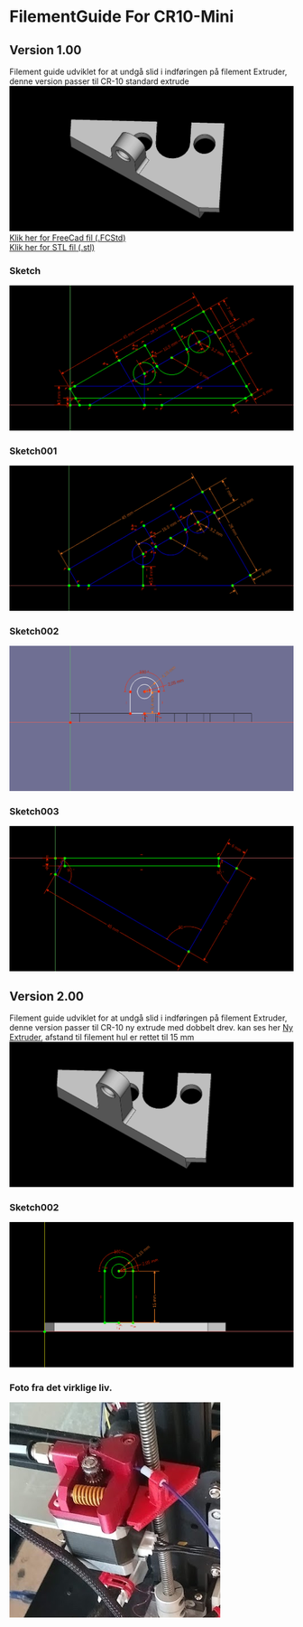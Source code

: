 # FilementGuide For CR10-Mini
## Version 1.00
Filement guide udviklet for at undgå slid i indføringen på filement Extruder, denne version passer til CR-10 standard extrude
![](/FreeCad/FilementGuide-CR10-Mini/FilementGuide_0100.png)  
[Klik her for FreeCad fil (.FCStd)](/FreeCad/FilementGuide-CR10-Mini/FilementGuide_0100.FCStd)   
[Klik her for STL fil (.stl)](/FreeCad/FilementGuide-CR10-Mini/FilementGuide_0100.stl) 
### Sketch  
![Sketch](/FreeCad/FilementGuide-CR10-Mini/FilementGuide_0100_000.png)  
### Sketch001
![](/FreeCad/FilementGuide-CR10-Mini/FilementGuide_0100_001.png)
### Sketch002
![](/FreeCad/FilementGuide-CR10-Mini/FilementGuide_0100_002.png)
### Sketch003
![](/FreeCad/FilementGuide-CR10-Mini/FilementGuide_0100_003.png)

## Version 2.00
Filement guide udviklet for at undgå slid i indføringen på filement Extruder, denne version passer til CR-10 ny extrude med dobbelt drev. kan ses her [Ny Extruder](https://www.amazon.de/gp/product/B07TJ8PB7D/ref=ppx_yo_dt_b_asin_title_o07_s00?ie=UTF8&psc=1
), afstand til filement hul er rettet til 15 mm
![](/FreeCad/FilementGuide-CR10-Mini/FilementGuide_0200.png)
### Sketch002
![](/FreeCad/FilementGuide-CR10-Mini/FilementGuide_0200_002.png)

### Foto fra det virklige liv.
![](/Images/CR-10-FilementGuide.png)